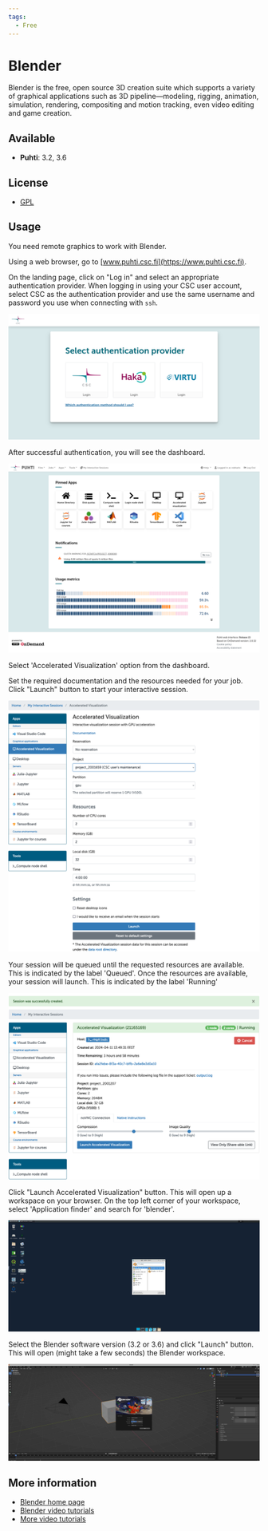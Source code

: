 ```yaml
---
tags:
  - Free
---
```


# Blender

Blender is the free, open source 3D creation suite which supports a variety of graphical applications such as 3D pipeline—modeling, rigging, animation, simulation, rendering, compositing and motion tracking, even video editing and game creation. 

## Available

* **Puhti**: 3.2, 3.6

## License

* [GPL](https://download.blender.org/release/GPL3-license.txt)

## Usage

You need remote graphics to work with Blender. 

Using a web browser, go to [www.puhti.csc.fi](https://www.puhti.csc.fi). 

On the landing page, click on "Log in" and select an appropriate authentication provider. When logging in using your CSC user account, select CSC as the authentication provider and use the same username and password you use when connecting with `ssh`.
&nbsp;

![Puhti web interface login page](../img/ood_login.png)

After successful authentication, you will see the dashboard.
&nbsp;

![Puhti web interface front page](../img/ood_main.png)

Select 'Accelerated Visualization' option from the dashboard.
&nbsp;

Set the required documentation and the resources needed for your job. Click "Launch" button to start your interactive session.
&nbsp;

![Puhti acclereated visualization page](../img/puhti_accelerated_visualization.png)

Your session will be queued until the requested resources are available. This is indicated by the label 'Queued'. Once the resources are available, your session will launch. This is indicated by the label 'Running' 
&nbsp;

![Puhti web interface interactive session](../img/ood_puhti_interactive_session_launch.png)

Click "Launch Accelerated Visualization" button. This will open up a workspace on your browser. On the top left corner of your workspace, select 'Application finder' and search for 'blender'.
&nbsp;

![Interactive session workspace](../img/interactive_session_workspace_blender.png)

Select the Blender software version (3.2 or 3.6) and click "Launch" button. This will open (might take a few seconds) the Blender workspace.
&nbsp;

![Blender workspace](../img/blender_workspace.png)


## More information

* [Blender home page](https://www.blender.org/)
* [Blender video tutorials](https://www.youtube.com/playlist?list=PL3GeP3YLZn5hNd8eLSC64RX3Cr2I9xu8o)
* [More video tutorials](https://www.blenderguru.com/)
